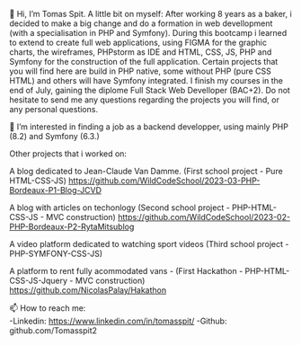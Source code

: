   👋 Hi, I’m Tomas Spit.
  A little bit on myself:
  After working 8 years as a baker, i decided to make a big change and do a formation in web devellopment (with a specialisation in PHP and Symfony).
  During this bootcamp i learned to extend to create full web applications, using FIGMA for the graphic charts, the wireframes, PHPstorm as IDE and
  HTML, CSS, JS, PHP and Symfony for the construction of the full application. Certain projects that you will find here are build in PHP native, some without PHP (pure CSS HTML)
  and others will have Symfony integrated. I finish my courses in the end of July, gaining the diplome Full Stack Web Develloper (BAC+2).
  Do not hesitate to send me any questions regarding the projects you will find, or any personal questions.
  
  👀 I’m interested in finding a job as a backend developper, using mainly PHP (8.2) and Symfony (6.3.)

  Other projects that i worked on:
  
 A blog dedicated to Jean-Claude Van Damme. (First school project - Pure HTML-CSS-JS)
 https://github.com/WildCodeSchool/2023-03-PHP-Bordeaux-P1-Blog-JCVD
 
 A blog with articles on techonlogy (Second school project - PHP-HTML-CSS-JS - MVC construction)
 https://github.com/WildCodeSchool/2023-02-PHP-Bordeaux-P2-RytaMitsublog

 A video platform dedicated to watching sport videos (Third school project - PHP-SYMFONY-CSS-JS)

 A platform to rent fully acommodated vans - (First Hackathon - PHP-HTML-CSS-JS-Jquery - MVC construction)
 https://github.com/NicolasPalay/Hakathon

 
  📫 How to reach me:  
    -Linkedin: https://www.linkedin.com/in/tomasspit/
    -Github: github.com/Tomasspit2

<!---
Tomasspit2/Tomasspit2 is a ✨ special ✨ repository because its `README.md` (this file) appears on your GitHub profile.
You can click the Preview link to take a look at your changes.
--->

